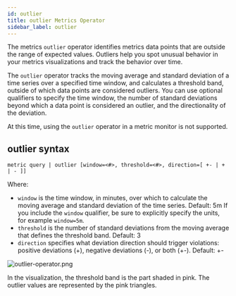 ```yaml
---
id: outlier
title: outlier Metrics Operator
sidebar_label: outlier
---
```



The metrics `outlier` operator identifies metrics data points that are outside the range of expected values. Outliers help you spot unusual behavior in your metrics visualizations and track the behavior over time.

The `outlier` operator tracks the moving average and standard deviation of a time series over a specified time window, and calculates a threshold band, outside of which data points are considered outliers. You can use optional qualifiers to specify the time window, the number of standard deviations beyond which a data point is considered an outlier, and the directionality of the deviation.

At this time, using the `outlier` operator in a metric monitor is not supported.

## outlier syntax

`metric query | outlier [window=<#>, threshold=<#>, direction=[ +- | + | - ]]`

Where:

* `window` is the time window, in minutes, over which to calculate the moving average and standard deviation of the time series. Default: 5m If you include the `window` qualifier, be sure to explicitly specify the units, for example `window=5m`.
* `threshold` is the number of standard deviations from the moving average that defines the threshold band. Default: 3
* `direction` specifies what deviation direction should trigger violations: positive deviations (+), negative deviations (-), or both (+-). Default: +-

![outlier-operator.png](/img/metrics/outlier-operator.png)

In the visualization, the threshold band is the part shaded in pink. The outlier values are represented by the pink triangles.
